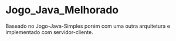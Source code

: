 # Jogo_Java_Melhorado
Baseado no Jogo-Java-Simples porém com uma outra arquitetura e implementado com servidor-cliente.

